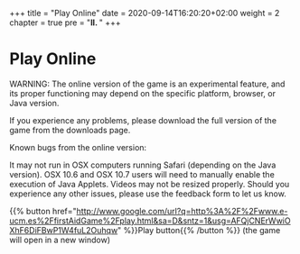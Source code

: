 +++
title = "Play Online"
date = 2020-09-14T16:20:20+02:00
weight = 2
chapter = true
pre = "<b>II. </b>"
+++

# Play Online

WARNING: The online version of the game is an experimental feature, and its proper functioning may depend on the specific platform, browser, or Java version.

If you experience any problems, please download the full version of the game from the downloads page.

Known bugs from the online version:

It may not run in OSX computers running Safari (depending on the Java version).
OSX 10.6 and OSX 10.7 users will need to manually enable the execution of Java Applets.
Videos may not be resized properly.
Should you experience any other issues, please use the feedback form to let us know.

{{% button href="http://www.google.com/url?q=http%3A%2F%2Fwww.e-ucm.es%2FfirstAidGame%2Fplay.html&sa=D&sntz=1&usg=AFQjCNErWwiOXhF6DiFBwP1W4fuL2Ouhqw" %}}Play button{{% /button %}}
(the game will open in a new window)